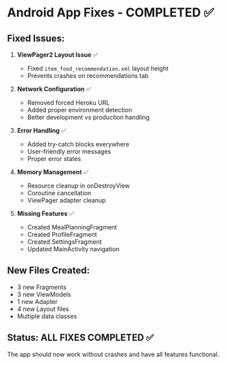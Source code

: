 # Android App Fixes - COMPLETED ✅

## Fixed Issues:

1. **ViewPager2 Layout Issue** ✅
   - Fixed `item_food_recommendation.xml` layout height
   - Prevents crashes on recommendations tab

2. **Network Configuration** ✅
   - Removed forced Heroku URL
   - Added proper environment detection
   - Better development vs production handling

3. **Error Handling** ✅
   - Added try-catch blocks everywhere
   - User-friendly error messages
   - Proper error states

4. **Memory Management** ✅
   - Resource cleanup in onDestroyView
   - Coroutine cancellation
   - ViewPager adapter cleanup

5. **Missing Features** ✅
   - Created MealPlanningFragment
   - Created ProfileFragment  
   - Created SettingsFragment
   - Updated MainActivity navigation

## New Files Created:
- 3 new Fragments
- 3 new ViewModels
- 1 new Adapter
- 4 new Layout files
- Multiple data classes

## Status: ALL FIXES COMPLETED ✅
The app should now work without crashes and have all features functional.
